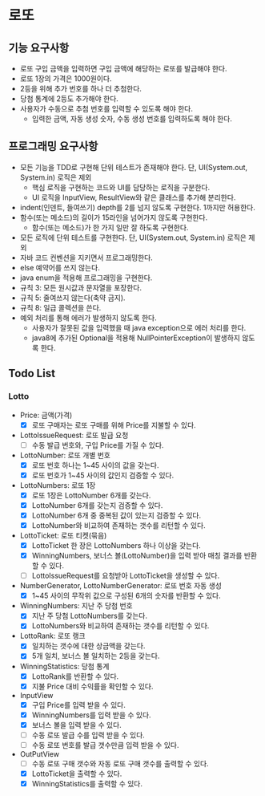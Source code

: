 # 로또

## 기능 요구사항

- 로또 구입 금액을 입력하면 구입 금액에 해당하는 로또를 발급해야 한다.
- 로또 1장의 가격은 1000원이다.
- 2등을 위해 추가 번호를 하나 더 추첨한다.
- 당첨 통계에 2등도 추가해야 한다.
- 사용자가 수동으로 추첨 번호를 입력할 수 있도록 해야 한다.
    - 입력한 금액, 자동 생성 숫자, 수동 생성 번호를 입력하도록 해야 한다.

## 프로그래밍 요구사항

- 모든 기능을 TDD로 구현해 단위 테스트가 존재해야 한다. 단, UI(System.out, System.in) 로직은 제외
    - 핵심 로직을 구현하는 코드와 UI를 담당하는 로직을 구분한다.
    - UI 로직을 InputView, ResultView와 같은 클래스를 추가해 분리한다.
- indent(인덴트, 들여쓰기) depth를 2를 넘지 않도록 구현한다. 1까지만 허용한다.
- 함수(또는 메소드)의 길이가 15라인을 넘어가지 않도록 구현한다.
    - 함수(또는 메소드)가 한 가지 일만 잘 하도록 구현한다.
- 모든 로직에 단위 테스트를 구현한다. 단, UI(System.out, System.in) 로직은 제외
- 자바 코드 컨벤션을 지키면서 프로그래밍한다.
- else 예약어를 쓰지 않는다.
- java enum을 적용해 프로그래밍을 구현한다.
- 규칙 3: 모든 원시값과 문자열을 포장한다.
- 규칙 5: 줄여쓰지 않는다(축약 금지).
- 규칙 8: 일급 콜렉션을 쓴다.
- 예외 처리를 통해 에러가 발생하지 않도록 한다.
    - 사용자가 잘못된 값을 입력했을 때 java exception으로 에러 처리를 한다.
    - java8에 추가된 Optional을 적용해 NullPointerException이 발생하지 않도록 한다.

## Todo List

### Lotto

- Price: 금액(가격)
    - [X] 로또 구매자는 로또 구매를 위해 Price를 지불할 수 있다.
    
- LottoIssueRequest: 로또 발급 요청
    - [ ] 수동 발급 번호와, 구입 Price를 가질 수 있다.
    
- LottoNumber: 로또 개별 번호
    - [X] 로또 번호 하나는 1~45 사이의 값을 갖는다.
    - [X] 로또 번호가 1~45 사이의 값인지 검증할 수 있다.

- LottoNumbers: 로또 1장
    - [X] 로또 1장은 LottoNumber 6개를 갖는다.
    - [X] LottoNumber 6개를 갖는지 검증할 수 있다.
    - [X] LottoNumber 6개 중 중복된 값이 있는지 검증할 수 있다.
    - [X] LottoNumber와 비교하여 존재하는 갯수를 리턴할 수 있다.
    
- LottoTicket: 로또 티켓(묶음) 
    - [X] LottoTicket 한 장은 LottoNumbers 하나 이상을 갖는다.
    - [X] WinningNumbers, 보너스 볼(LottoNumber)을 입력 받아 매칭 결과를 반환할 수 있다.
    - [ ] LottoIssueRequest를 요청받아 LottoTicket을 생성할 수 있다.

- NumberGenerator, LottoNumberGenerator: 로또 번호 자동 생성
    - [X] 1~45 사이의 무작위 값으로 구성된 6개의 숫자를 반환할 수 있다.

- WinningNumbers: 지난 주 당첨 번호
    - [X] 지난 주 당첨 LottoNumbers를 갖는다.
    - [X] LottoNumbers와 비교하여 존재하는 갯수를 리턴할 수 있다.

- LottoRank: 로또 랭크
    - [X] 일치하는 갯수에 대한 상금액을 갖는다.
    - [X] 5개 일치, 보너스 볼 일치하는 2등을 갖는다.

- WinningStatistics: 당첨 통계
    - [X] LottoRank를 반환할 수 있다.
    - [X] 지불 Price 대비 수익률을 확인할 수 있다.

- InputView
    - [X] 구입 Price를 입력 받을 수 있다.
    - [X] WinningNumbers를 입력 받을 수 있다.
    - [X] 보너스 볼을 입력 받을 수 있다.
    - [ ] 수동 로또 발급 수를 입력 받을 수 있다.
    - [ ] 수동 로또 번호를 발급 갯수만큼 입력 받을 수 있다.
    
- OutPutView
    - [ ] 수동 로또 구매 갯수와 자동 로또 구매 갯수를 출력할 수 있다.
    - [X] LottoTicket을 출력할 수 있다.
    - [X] WinningStatistics를 출력할 수 있다.
